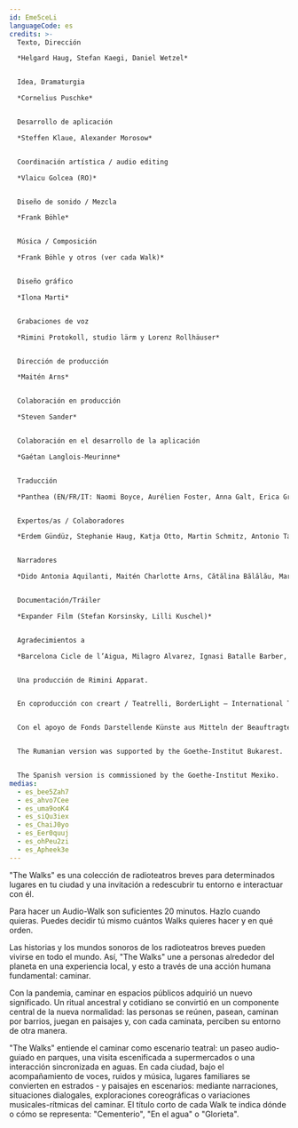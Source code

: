 ```yaml
---
id: Eme5ceLi
languageCode: es
credits: >-
  Texto, Dirección

  *Helgard Haug, Stefan Kaegi, Daniel Wetzel*


  Idea, Dramaturgia

  *Cornelius Puschke*


  Desarrollo de aplicación

  *Steffen Klaue, Alexander Morosow*


  Coordinación artística / audio editing

  *Vlaicu Golcea (RO)*


  Diseño de sonido / Mezcla

  *Frank Böhle* 


  Música / Composición

  *Frank Böhle y otros (ver cada Walk)* 


  Diseño gráfico

  *Ilona Marti*


  Grabaciones de voz

  *Rimini Protokoll, studio lärm y Lorenz Rollhäuser*


  Dirección de producción

  *Maitén Arns* 


  Colaboración en producción

  *Steven Sander*


  Colaboración en el desarrollo de la aplicación

  *Gaétan Langlois-Meurinne*


  Traducción

  *Panthea (EN/FR/IT: Naomi Boyce, Aurélien Foster, Anna Galt, Erica Grossi, Vivian Ia, Adrien Leroux, Lianna Mark, Samuel Petit, Yanik Riedo, Lorenzo de Sabbata), Ondine Cristina Dascălița & Adina Olaru (RO), Alexander Schmiedel (ES)*


  Expertos/as / Colaboradores

  *Erdem Gündüz, Stephanie Haug, Katja Otto, Martin Schmitz, Antonio Tagliarini*


  Narradores

  *Dido Antonia Aquilanti, Maitén Charlotte Arns, Cătălina Bălălău, Maria Bărbulescu, Bente Bausum, Melanie Baxter-Jones, Vlad Bîrzanu, Rosario Bona, Liliana Bong-Schmidt, Lena Bruun Bondeson, Lène Calvez, Nicholas Cațianis, Maïmouna Coulibaly, Luisa Devins, Paul Dunca/Paula Dunker, Noa Eleodori, Paolo Eleodori, María García Beato, Carmen Ghiurco, Margot Gödrös, María Magdalena González Atao, Melissa Holroyd, Christiane Hommelsheim, Stéphane Hugel, Timur Isik, Mmakgosi Kgabi, Lara Körte, Koffi Kra, Alexandra Lauck, Max Lechat, Nicoleta Lefter, Joshua Lerner, Daniela Lucato, Georgia Măciuceanu, Steve Mekoudja, Conrad Mericoffer, Mela Mihai, Lara-Sophie Milagro, Gabriela Pîrlițeanu, Alina Rotaru, Juan Sáenz de Tejada Urruzola, Silvia Sassetti, Ausencio Serrano Garcia, Simonetta Solder, Kamran Sorusch, Antonio Tagliarini, Lucie Zelger*


  Documentación/Tráiler

  *Expander Film (Stefan Korsinsky, Lilli Kuschel)*


  Agradecimientos a

  *Barcelona Cicle de l’Aigua, Milagro Alvarez, Ignasi Batalle Barber, Aljoscha Begrich, Andreas Fischbach, Jannis Grimm (Institut für Protest und Bewegungsforschung), Ant Hampton, Lilli Kuschel, Jan Meuel, Barbara Morgenstern, Ricardo Sarmiento, Hilla Steinert, Enric Tello, Valentin Wetzel, Gustavo Ramon Wilhelmi*


  Una producción de Rimini Apparat.


  En coproducción con creart / Teatrelli, BorderLight – International Theatre + Fringe Festival Cleveland, European Forum Alpbach, Fondazione Armonie d’Arte, HAU – Hebbel am Ufer, Hellerau – European Centre for the Arts, International Summer Festival Kampnagel, Zona K, Festival PERSPECTIVES.


  Con el apoyo de Fonds Darstellende Künste aus Mitteln der Beauftragten der Bundesregierung für Kultur und Medien und der Senatsverwaltung für Kultur und Europa.


  The Rumanian version was supported by the Goethe-Institut Bukarest.


  The Spanish version is commissioned by the Goethe-Institut Mexiko.
medias:
  - es_bee5Zah7
  - es_ahvo7Cee
  - es_uma9ooK4
  - es_siQu3iex
  - es_ChaiJ0yo
  - es_Eer0quuj
  - es_ohPeu2zi
  - es_Apheek3e
---
```

"The Walks" es una colección de radioteatros breves para determinados lugares en tu ciudad y una invitación a redescubrir tu entorno e interactuar con él.

Para hacer un Audio-Walk son suficientes 20 minutos. Hazlo cuando quieras. Puedes decidir tú mismo cuántos Walks quieres hacer y en qué orden.

Las historias y los mundos sonoros de los radioteatros breves pueden vivirse en todo el mundo. Así, "The Walks" une a personas alrededor del planeta en una experiencia local, y esto a través de una acción humana fundamental: caminar.

Con la pandemia, caminar en espacios públicos adquirió un nuevo significado. Un ritual ancestral y cotidiano se convirtió en un componente central de la nueva normalidad: las personas se reúnen, pasean, caminan por barrios, juegan en paisajes y, con cada caminata, perciben su entorno de otra manera.

"The Walks" entiende el caminar como escenario teatral: un paseo audio-guiado en parques, una visita escenificada a supermercados o una interacción sincronizada en aguas. En cada ciudad, bajo el acompañamiento de voces, ruidos y música, lugares familiares se convierten en estrados - y paisajes en escenarios: mediante narraciones, situaciones dialogales, exploraciones coreográficas o variaciones musicales-rítmicas del caminar. El título corto de cada Walk te indica dónde o cómo se representa: "Cementerio", "En el agua" o "Glorieta".
